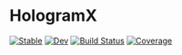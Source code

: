 # HologramX

[![Stable](https://img.shields.io/badge/docs-stable-blue.svg)](https://zenna.github.io/HologramX.jl/stable)
[![Dev](https://img.shields.io/badge/docs-dev-blue.svg)](https://zenna.github.io/HologramX.jl/dev)
[![Build Status](https://github.com/zenna/HologramX.jl/workflows/CI/badge.svg)](https://github.com/zenna/HologramX.jl/actions)
[![Coverage](https://codecov.io/gh/zenna/HologramX.jl/branch/master/graph/badge.svg)](https://codecov.io/gh/zenna/HologramX.jl)

